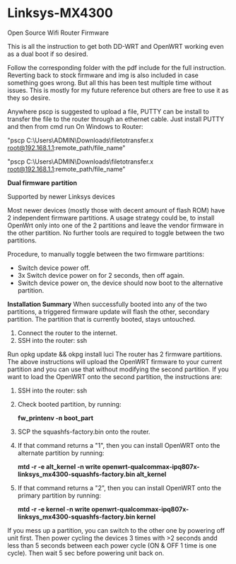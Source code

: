 # Linksys-MX4300
Open Source Wifi Router Firmware

This is all the instruction to get both DD-WRT and OpenWRT working even as a dual boot if so desired.

Follow the corresponding folder with the pdf include for the full instruction. Reverting back to stock firmware and img is also included in case something goes wrong. But all this has been test multiple time without issues. This is mostly for my future reference but others are free to use it as they so desire.

Anywhere pscp is suggested to upload a file, PUTTY can be install to transfer the file to the router through an ethernet cable. Just install PUTTY and then from cmd run
On Windows to Router:

"pscp C:\Users\ADMIN\Downloads\filetotransfer.x root@192.168.1.1:remote_path/file_name"

"pscp C:\Users\ADMIN\Downloads\filetotransfer.x root@192.168.1.1:remote_path/file_name"



<b>Dual firmware partition</b>

Supported by newer Linksys devices

Most newer devices (mostly those with decent amount of flash ROM) have 2 independent firmware partitions. A usage strategy could be, to install OpenWrt only into one of the 2 partitions and leave the vendor firmware in the other partition. No further tools are required to toggle between the two partitions.

Procedure, to manually toggle between the two firmware partitions:

- Switch device power off.
- 3x Switch device power on for 2 seconds, then off again.
- Switch device power on, the device should now boot to the alternative partition.

<b>Installation Summary</b>
When successfully booted into any of the two partitions, a triggered firmware update will flash the other, secondary partition. The partition that is currently booted, stays untouched.

1. Connect the router to the internet.
2. SSH into the router: ssh

Run opkg update && okpg install luci The router has 2 firmware partitions. The above instructions will upload the OpenWRT firmware to your current partition and you can use that without modifying the second partition. If you want to load the OpenWRT onto the second partition, the instructions are:

1. SSH into the router: ssh
2. Check booted partition, by running:
  
   <b>fw_printenv -n boot_part</b>
   
5. SCP the squashfs-factory.bin onto the router.
6. If that command returns a "1", then you can install OpenWRT onto the alternate partition by running:

   <b>mtd -r -e alt_kernel -n write openwrt-qualcommax-ipq807x-linksys_mx4300-squashfs-factory.bin alt_kernel</b>
   
7. If that command returns a "2", then you can install OpenWRT onto the primary partition by running:

   <b>mtd -r -e kernel -n write openwrt-qualcommax-ipq807x-linksys_mx4300-squashfs-factory.bin kernel</b>
   
If you mess up a partition, you can switch to the other one by powering off unit first. Then power cycling the devices 3 times with >2 seconds andd less than 5
seconds between each power cycle (ON & OFF 1 time is one cycle). Then wait 5 sec before powering unit back on.
